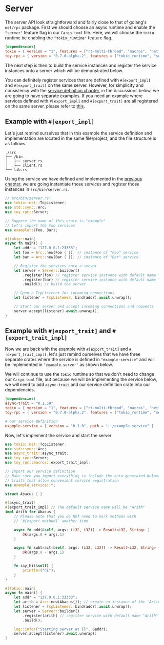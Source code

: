 # Server

The server API look straightforward and fairly close to that of golang's `net/rpc` package. First we should choose an async runtime and enable the `"server"` feature flag in our `Cargo.toml` file. Here, we will choose the `tokio` runtime be enabling the `"tokio_runtime"` feature flag.

```toml
[dependencies]
tokio = { version = "1", features = ["rt-multi-thread", "macros", "net"] }
toy-rpc = { version = "0.7.0-alpha.2", features = ["tokio_runtime", "server"] }
```

The next step is then to build the service instances and register the service instances onto a server which will be demonstrated below.

You can definitely register services that are defined with `#[export_impl]` and `#[export_trait]` on the same server. However, for simplicity and consistency with the [service definition chapter](https://minghuaw.github.io/toy-rpc/03_define_service.html), in the discussions below, we are going to have separate examples. If you need an example where services defined with `#[export_impl]` and `#[export_trait]` are all registered on the same server, please refer to [this](https://github.com/minghuaw/toy-rpc/tree/main/examples/example-server).

## Example with `#[export_impl]`

Let's just remind ourselves that in this example the service definition and implementation are located in the same file/project, and the file structure is as follows

```
./src
├── /bin
│   ├── server.rs
│   ├── client.rs
└── lib.rs
```

Using the service we have defined and implemented in the [previous chapter](https://minghuaw.github.io/toy-rpc/03_define_service.html#export_impl), we are going instantiate those services and register those instances in `src/bin/server.rs`.

```rust 
// src/bin/server.rs
use tokio::net::TcpListener;
use std::sync::Arc;
use toy_rpc::Server;

// Suppose the name of this crate is "example"
// Let's import the two services 
use example::{Foo, Bar}; 

#[tokio::main]
async fn main() {
    let addr = "127.0.0.1:23333";
    let foo = Arc::new(Foo { }); // instance of "Foo" service
    let bar = Arc::new(Bar { }); // instance of "Bar" service

    // Register the services onto a server
    let server = Server::builder()
        .register(foo) // register service instance with default name "Foo"
        .register(bar) // register service instance with default name "Bar"
        .build(); // build the server

    // Open a TcpListener for incoming connections
    let listener = TcpListener::bind(addr).await.unwrap();

    // Start our server and accept incoming connections and requests
    server.accept(listener).await.unwrap();
}
```

## Example with `#[export_trait]` and `#[export_trait_impl]`

Now we are back with the example with `#[export_trait]` and `#[export_trait_impl]`, let's just remind ourselves that we have three separate crates where the service is defined in `"example-service"` and will be implemented in `"example-server"` as shown below.

We will continue to use the `tokio` runtime so that we don't need to change our `Cargo.toml` file, but because we will be implementing the service below, we will need to add `async-trait` and our service definition crate into our dependencies.

```toml
[dependencies]
async-trait = "0.1.50"
tokio = { version = "1", features = ["rt-multi-thread", "macros", "net"] }
toy-rpc = { version = "0.7.0-alpha.2", features = ["tokio_runtime", "server"] }

# our service definition 
example-service = { version = "0.1.0", path = "../example-service" }
```

Now, let's implement the service and start the server

```rust 
use tokio::net::TcpListener;
use std::sync::Arc;
use async_trait::async_trait;
use toy_rpc::Server;
use toy_rpc::macros::export_trait_impl;

// Import our service definition
// Make sure you import everything to include the auto-generated helper 
// traits that allow convenient service registration
use example_service::*;

struct Abacus { }

#[async_trait]
#[export_trait_impl] // The default service name will be "Arith"
impl Arith for Abacus {
    // Please note that you do NOT need to mark methods with
    // `#[export_method]` another time

    async fn add(&self, args: (i32, i32)) -> Result<i32, String> {
        Ok(args.0 + args.1)
    }

    async fn subtract(&self, args: (i32, i32)) -> Result<i32, String> {
        Ok(args.0 - args.1)
    }

    fn say_hi(&self) {
        println!("hi");
    }
}

#[tokio::main]
async fn main() {
    let addr = "127.0.0.1:23333";
    let arith = Arc::new(Abacus{}); // create an instance of the `Arith` service
    let listener = TcpListener::bind(addr).await.unwrap();
    let server = Server::builder()
        .register(arith) // register service with default name "Arith"
        .build();

    log::info!("Starting server at {}", &addr);
    server.accept(listener).await.unwrap()
}
```